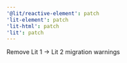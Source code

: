 ```yaml
---
'@lit/reactive-element': patch
'lit-element': patch
'lit-html': patch
'lit': patch
---
```


Remove Lit 1 -> Lit 2 migration warnings

